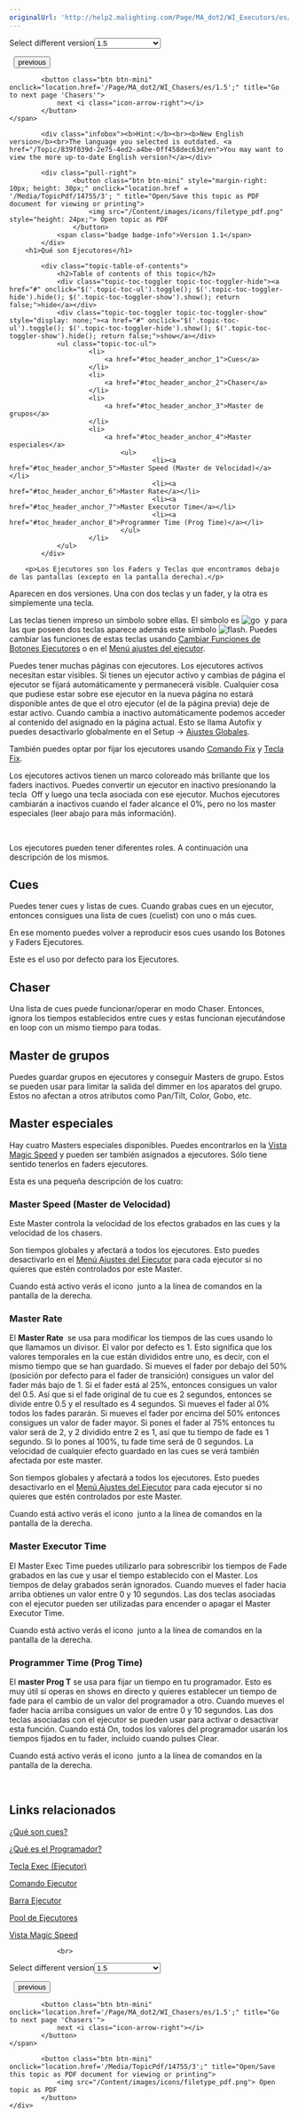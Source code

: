 ```yaml
---
originalUrl: 'http://help2.malighting.com/Page/MA_dot2/WI_Executors/es/1.5'
---
```


<div class="topic-navigation">

<div class="pull-right">
	<span class="pull-left">


<div class="pull-left">
<form action="/Topic/SetCurrentVersionNumber" class="form-inline" id="frmTagSelector" method="post">	<span class="form-mini">
		<div class="input-prepend"><span class="add-on">Select different version</span><select autocomplete="off" id="versionNumberId" name="versionNumberId" onchange="$(this).closest('#frmTagSelector').submit();" style="width: 120px;"><option value="">- latest -</option>
<option value="3">1.1</option>
<option value="7">1.2</option>
<option value="12">1.3</option>
<option selected="selected" value="16">1.5</option>
<option value="29">1.9</option>
</select></div>
		<input data-val="true" data-val-number="The field Int32 must be a number." data-val-required="The Int32 field is required." id="ProductId" name="ProductId" type="hidden" value="7">
		<input id="CurrentGuid" name="CurrentGuid" type="hidden" value="839f039d-2e75-4ed2-a4be-0ff458dec63d">
	</span>
</form></div>&nbsp;	</span>
	<span class="pull-right" style="white-space: nowrap;">
			<button class="btn btn-mini" onclick="location.href='/Page/MA_dot2/WI_Cues/es/1.5'; " title="Go to previous page 'Cues'">
				<i class="icon-arrow-left"></i> previous
			</button>

			<button class="btn btn-mini" onclick="location.href='/Page/MA_dot2/WI_Chasers/es/1.5';" title="Go to next page 'Chasers'">
				next <i class="icon-arrow-right"></i> 
			</button>
	</span>
</div>
<div class="clear-fix" style="margin-bottom: 10px"></div>
</div>

			<div class="infobox"><b>Hint:</b><br><b>New English version</b><br>The language you selected is outdated. <a href="/Topic/839f039d-2e75-4ed2-a4be-0ff458dec63d/en">You may want to view the more up-to-date English version?</a></div>
		
			<div class="pull-right">
					<button class="btn btn-mini" style="margin-right: 10px; height: 30px;" onclick="location.href = '/Media/TopicPdf/14755/3'; " title="Open/Save this topic as PDF document for viewing or printing">
						<img src="/Content/images/icons/filetype_pdf.png" style="height: 24px;"> Open topic as PDF
					</button>
				<span class="badge badge-info">Version 1.1</span>
			</div>
		<h1>Qué son Ejecutores</h1>

			<div class="topic-table-of-contents">
				<h2>Table of contents of this topic</h2>
				<div class="topic-toc-toggler topic-toc-toggler-hide"><a href="#" onclick="$('.topic-toc-ul').toggle(); $('.topic-toc-toggler-hide').hide(); $('.topic-toc-toggler-show').show(); return false;">hide</a></div>
				<div class="topic-toc-toggler topic-toc-toggler-show" style="display: none;"><a href="#" onclick="$('.topic-toc-ul').toggle(); $('.topic-toc-toggler-hide').show(); $('.topic-toc-toggler-show').hide(); return false;">show</a></div>
				<ul class="topic-toc-ul">
						<li>
							<a href="#toc_header_anchor_1">Cues</a>
						</li>
						<li>
							<a href="#toc_header_anchor_2">Chaser</a>
						</li>
						<li>
							<a href="#toc_header_anchor_3">Master de grupos</a>
						</li>
						<li>
							<a href="#toc_header_anchor_4">Master especiales</a>
								<ul>
										<li><a href="#toc_header_anchor_5">Master Speed (Master de Velocidad)</a></li>
										<li><a href="#toc_header_anchor_6">Master Rate</a></li>
										<li><a href="#toc_header_anchor_7">Master Executor Time</a></li>
										<li><a href="#toc_header_anchor_8">Programmer Time (Prog Time)</a></li>
								</ul>
						</li>
				</ul>
			</div>

		<p>Los Ejecutores son los Faders y Teclas que encontramos debajo de las pantallas (excepto en la pantalla derecha).</p>

<p>Aparecen en dos versiones. Una con dos teclas y un fader, y la otra es simplemente una tecla.&nbsp;</p>

<p>Las teclas tienen impreso un símbolo sobre ellas. El símbolo es&nbsp;<span class="hardkey"><img alt="go" src="/Media/Mlg/go_1.png"></span>&nbsp;&nbsp;y para las que poseen dos teclas aparece además este símbolo&nbsp;<span class="hardkey"><img alt="flash" src="/Media/Mlg/flash_1.png"></span>. Puedes cambiar las funciones de estas teclas usando&nbsp;<a href="https://mamanual.waduc.de/Topic/f613ca45-9cb0-43e7-bb0d-d75fdc5b0d39">Cambiar Funciones de Botones Ejecutores</a>&nbsp;o en el <a href="/Topic/eea17a4c-1b42-406e-86d9-7e61b3a0bfdd">Menú ajustes del ejecutor</a>.</p>

<p>Puedes tener muchas páginas con ejecutores. Los ejecutores activos necesitan estar visibles. Si tienes un ejecutor activo y cambias de página el ejecutor se fijará automáticamente y permanecerá visible. Cualquier cosa que pudiese estar sobre ese ejecutor en la nueva página no estará disponible antes de que el otro ejecutor (el de la página previa) deje de estar activo. Cuando cambia a inactivo automáticamente podemos acceder al contenido del asignado en la página actual. Esto se llama&nbsp;Autofix&nbsp;y puedes desactivarlo globalmente en el Setup -&gt;&nbsp;<a href="/Topic/13f3b4a4-bfc6-4893-9a29-b9e5c3a404ad">Ajustes Globales</a>.</p>

<p>También puedes optar por fijar los ejecutores usando <a href="https://mamanual.waduc.de/Topic/3fa7be26-ead4-44c6-98d5-f9d0eda903ff">Comando Fix</a>&nbsp;y&nbsp;<a href="https://mamanual.waduc.de/Topic/c9075805-7dcb-4602-b639-4f999f195cf2">Tecla Fix</a>.</p>

<p>Los ejecutores activos tienen un marco coloreado más brillante que los faders inactivos. Puedes convertir un ejecutor en inactivo presionando la tecla &nbsp;<span class="hardkey">Off</span>&nbsp;y luego una tecla asociada con ese&nbsp;ejecutor. Muchos ejecutores cambiarán a inactivos cuando el fader alcance el 0%, pero no los master especiales (leer abajo para más información).</p>

<p>&nbsp;</p>

<p>Los ejecutores pueden tener diferentes roles. A continuación una descripción de los mismos.</p>

<a name="toc_header_anchor_1" id="toc_header_anchor_1" class="topic-toc-item"></a><h2>Cues</h2>

<p>Puedes tener cues y listas de cues. Cuando grabas cues en un ejecutor, entonces consigues una lista de cues (cuelist) con uno o más cues.</p>

<p>En ese momento puedes volver a reproducir esos cues usando los Botones y Faders Ejecutores.&nbsp;</p>

<p>Este es el uso por defecto para los Ejecutores.</p>

<a name="toc_header_anchor_2" id="toc_header_anchor_2" class="topic-toc-item"></a><h2>Chaser</h2>

<p>Una lista de cues puede funcionar/operar en modo Chaser. Entonces, ignora los tiempos establecidos entre cues y estas funcionan ejecutándose en loop con un mismo tiempo para todas.</p>

<a name="toc_header_anchor_3" id="toc_header_anchor_3" class="topic-toc-item"></a><h2>Master de grupos</h2>

<p>Puedes guardar grupos en ejecutores y conseguir Masters de grupo. Estos se pueden usar para limitar la salida del dimmer en los aparatos del grupo. Estos no afectan a otros atributos como Pan/Tilt, Color, Gobo, etc.</p>

<a name="toc_header_anchor_4" id="toc_header_anchor_4" class="topic-toc-item"></a><h2>Master especiales</h2>

<p>Hay cuatro Masters especiales disponibles. Puedes encontrarlos en la <a href="/Topic/7c1f0153-925d-477b-9b74-20bbc04acc98">Vista Magic Speed</a>&nbsp;y pueden ser también asignados a ejecutores. Sólo tiene sentido tenerlos en faders ejecutores.</p>

<p>Esta es una pequeña descripción de los cuatro:</p>

<a name="toc_header_anchor_5" id="toc_header_anchor_5" class="topic-toc-item"></a><h3>Master Speed (Master de Velocidad)</h3>

<p>Este Master controla la velocidad de los efectos grabados en las cues y la velocidad de los chasers.</p>

<p>Son tiempos globales y afectará a todos los ejecutores. Esto puedes desactivarlo en el <a href="/Topic/eea17a4c-1b42-406e-86d9-7e61b3a0bfdd">Menú Ajustes del Ejecutor</a>&nbsp;para cada ejecutor si no quieres que estén controlados por este Master.</p>

<p>Cuando está activo verás el icono&nbsp;<img alt="" src="/Media/Image/Dot2_ViewsandWindows_StatusMessages22_1-1-3.png">&nbsp;junto a la línea de comandos en la pantalla de la derecha.</p>

<a name="toc_header_anchor_6" id="toc_header_anchor_6" class="topic-toc-item"></a><h3>Master Rate</h3>

<p>El <strong>Master Rate </strong>&nbsp;se usa para modificar los tiempos de las cues usando lo que llamamos un divisor. El valor por defecto&nbsp;es 1. Esto significa que los valores temporales en la cue están divididos entre uno, es decir, con el mismo tiempo que se han guardado. Si mueves el fader por debajo del 50% (posición por defecto para el fader de transición) consigues un valor del fader más bajo de 1. Si el fader está al 25%, entonces consigues un valor del 0.5. Así que si el fade original de&nbsp;tu cue&nbsp;es 2 segundos, entonces se divide entre 0.5 y el resultado es 4 segundos. Si mueves el fader al 0% todos los fades pararán. Si mueves el fader por encima del 50% entonces consigues un valor de fader mayor. Si pones el fader al 75% entonces tu valor será de 2, y 2 dividido entre 2 es 1, así que tu tiempo de fade es 1 segundo. Si lo pones al 100%, tu fade time será de 0 segundos. La velocidad de cualquier efecto guardado en las cues se verá también afectada por este master.</p>

<p>Son tiempos globales y afectará a todos los ejecutores. Esto puedes desactivarlo en el&nbsp;<a href="/Topic/eea17a4c-1b42-406e-86d9-7e61b3a0bfdd">Menú Ajustes del Ejecutor</a>&nbsp;para cada ejecutor si no quieres que estén controlados por este Master.</p>

<p>Cuando está activo verás el icono&nbsp;<img alt="" src="/Media/Image/Dot2_ViewsandWindows_StatusMessages23_1-1-3.png">&nbsp;junto a la línea de comandos en la pantalla de la derecha.</p>

<a name="toc_header_anchor_7" id="toc_header_anchor_7" class="topic-toc-item"></a><h3>Master Executor Time</h3>

<p>El Master&nbsp;Exec Time&nbsp;puedes utilizarlo para sobrescribir los tiempos de Fade grabados en las cue y usar el tiempo establecido con el Master. Los tiempos de delay grabados serán ignorados. Cuando mueves el fader hacia arriba obtienes un valor entre 0 y 10 segundos. Las dos teclas asociadas con el ejecutor pueden ser utilizadas para encender o apagar el Master Executor Time.</p>

<p>Cuando está activo verás el icono&nbsp;<img alt="" src="/Media/Image/Dot2_ViewsandWindows_StatusMessages24_1-1-3.png">&nbsp;junto a la línea de comandos en la pantalla de la derecha.</p>

<a name="toc_header_anchor_8" id="toc_header_anchor_8" class="topic-toc-item"></a><h3>Programmer Time (Prog Time)</h3>

<p>El <strong>master Prog T</strong> se usa para fijar un tiempo en tu programador. Esto es muy útil si operas en shows en directo y quieres establecer un tiempo de fade para el cambio de un valor del programador a otro. Cuando mueves el fader hacia arriba consigues un valor de entre 0 y 10 segundos. Las dos teclas asociadas con el ejecutor se pueden usar para activar o desactivar esta función. Cuando está On, todos los valores del programador usarán los tiempos fijados en tu fader, incluido cuando pulses <span class="hardkey">Clear</span>.&nbsp;</p>

<p>Cuando está activo verás el icono&nbsp;<img alt="" src="/Media/Image/Dot2_ViewsandWindows_StatusMessages25_1-1-3.png">&nbsp;junto a la línea de comandos en la pantalla de la derecha.</p>

<p>&nbsp;</p>

<a name="toc_header_anchor_9" id="toc_header_anchor_9" class="topic-toc-item"></a><h2>Links relacionados</h2>

<p><a href="/Topic/d0a671eb-91c4-45b5-bba6-aa5138f0e343">¿Qué son cues?</a></p>

<p><a href="/Topic/e740a39c-ef36-4081-9014-59e0a288711c">¿Qué es el Programador?</a></p>

<p><a href="/Topic/4c551247-c22e-4c8b-a255-c38c1caee863">Tecla Exec (Ejecutor)</a></p>

<p><a href="/Topic/956920be-cc03-4323-b261-45a8c7a229d0">Comando Ejecutor</a></p>

<p><a href="/Topic/51003507-17ad-42ae-bfa0-efbf2787c63e">Barra Ejecutor</a></p>

<p><a href="/Topic/c1cec312-0cbe-4824-aa2a-1b23a81f9d9f">Pool de Ejecutores</a></p>

<p><a href="/Topic/7c1f0153-925d-477b-9b74-20bbc04acc98">Vista Magic Speed</a></p>


				<br>
<div class="topic-navigation">

<div class="pull-right">
	<span class="pull-left">


<div class="pull-left">
<form action="/Topic/SetCurrentVersionNumber" class="form-inline" id="frmTagSelector" method="post">	<span class="form-mini">
		<div class="input-prepend"><span class="add-on">Select different version</span><select autocomplete="off" id="versionNumberId" name="versionNumberId" onchange="$(this).closest('#frmTagSelector').submit();" style="width: 120px;"><option value="">- latest -</option>
<option value="3">1.1</option>
<option value="7">1.2</option>
<option value="12">1.3</option>
<option selected="selected" value="16">1.5</option>
<option value="29">1.9</option>
</select></div>
		<input data-val="true" data-val-number="The field Int32 must be a number." data-val-required="The Int32 field is required." id="ProductId" name="ProductId" type="hidden" value="7">
		<input id="CurrentGuid" name="CurrentGuid" type="hidden" value="839f039d-2e75-4ed2-a4be-0ff458dec63d">
	</span>
</form></div>&nbsp;	</span>
	<span class="pull-right" style="white-space: nowrap;">
			<button class="btn btn-mini" onclick="location.href='/Page/MA_dot2/WI_Cues/es/1.5'; " title="Go to previous page 'Cues'">
				<i class="icon-arrow-left"></i> previous
			</button>

			<button class="btn btn-mini" onclick="location.href='/Page/MA_dot2/WI_Chasers/es/1.5';" title="Go to next page 'Chasers'">
				next <i class="icon-arrow-right"></i> 
			</button>
	</span>
</div>
	<div class="clear-fix"></div>
	<div class="pull-right">
	
			<button class="btn btn-mini" onclick="location.href='/Media/TopicPdf/14755/3';" title="Open/Save this topic as PDF document for viewing or printing">
				<img src="/Content/images/icons/filetype_pdf.png"> Open topic as PDF
			</button>
	</div>
<div class="clear-fix" style="margin-bottom: 10px"></div>
</div>

	
